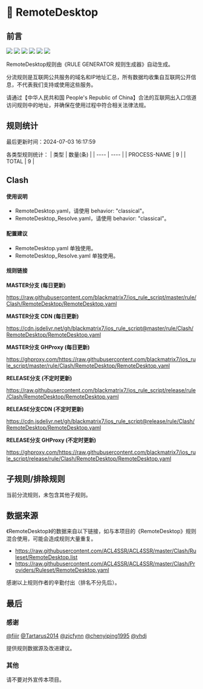 # 🧸 RemoteDesktop

## 前言

![](https://shields.io/badge/-移除重复规则-ff69b4) ![](https://shields.io/badge/-DOMAIN与DOMAIN--SUFFIX合并-green) ![](https://shields.io/badge/-DOMAIN--SUFFIX间合并-critical) ![](https://shields.io/badge/-DOMAIN与DOMAIN--KEYWORD合并-9cf) ![](https://shields.io/badge/-DOMAIN--SUFFIX与DOMAIN--KEYWORD合并-blue) ![](https://shields.io/badge/-IP--CIDR(6)合并-blueviolet) 

RemoteDesktop规则由《RULE GENERATOR 规则生成器》自动生成。

分流规则是互联网公共服务的域名和IP地址汇总，所有数据均收集自互联网公开信息，不代表我们支持或使用这些服务。

请通过【中华人民共和国 People's Republic of China】合法的互联网出入口信道访问规则中的地址，并确保在使用过程中符合相关法律法规。

## 规则统计

最后更新时间：2024-07-03 16:17:59

各类型规则统计：
| 类型 | 数量(条)  | 
| ---- | ----  |
| PROCESS-NAME | 9  | 
| TOTAL | 9  | 


## Clash 

#### 使用说明
- RemoteDesktop.yaml，请使用 behavior: "classical"。
- RemoteDesktop_Resolve.yaml，请使用 behavior: "classical"。

#### 配置建议
- RemoteDesktop.yaml 单独使用。
- RemoteDesktop_Resolve.yaml 单独使用。

#### 规则链接
**MASTER分支 (每日更新)**

https://raw.githubusercontent.com/blackmatrix7/ios_rule_script/master/rule/Clash/RemoteDesktop/RemoteDesktop.yaml

**MASTER分支 CDN (每日更新)**

https://cdn.jsdelivr.net/gh/blackmatrix7/ios_rule_script@master/rule/Clash/RemoteDesktop/RemoteDesktop.yaml

**MASTER分支 GHProxy (每日更新)**

https://ghproxy.com/https://raw.githubusercontent.com/blackmatrix7/ios_rule_script/master/rule/Clash/RemoteDesktop/RemoteDesktop.yaml

**RELEASE分支 (不定时更新)**

https://raw.githubusercontent.com/blackmatrix7/ios_rule_script/release/rule/Clash/RemoteDesktop/RemoteDesktop.yaml

**RELEASE分支CDN (不定时更新)**

https://cdn.jsdelivr.net/gh/blackmatrix7/ios_rule_script@release/rule/Clash/RemoteDesktop/RemoteDesktop.yaml

**RELEASE分支 GHProxy (不定时更新)**

https://ghproxy.com/https://raw.githubusercontent.com/blackmatrix7/ios_rule_script/release/rule/Clash/RemoteDesktop/RemoteDesktop.yaml

## 子规则/排除规则


当前分流规则，未包含其他子规则。

## 数据来源

《RemoteDesktop》的数据来自以下链接，如与本项目的《RemoteDesktop》规则混合使用，可能会造成规则大量重复。

- https://raw.githubusercontent.com/ACL4SSR/ACL4SSR/master/Clash/Ruleset/RemoteDesktop.list
- https://raw.githubusercontent.com/ACL4SSR/ACL4SSR/master/Clash/Providers/Ruleset/RemoteDesktop.yaml


感谢以上规则作者的辛勤付出（排名不分先后）。

## 最后

### 感谢

[@fiiir](https://github.com/fiiir) [@Tartarus2014](https://github.com/Tartarus2014) [@zjcfynn](https://github.com/zjcfynn) [@chenyiping1995](https://github.com/chenyiping1995) [@vhdj](https://github.com/vhdj)

提供规则数据源及改进建议。

### 其他

请不要对外宣传本项目。